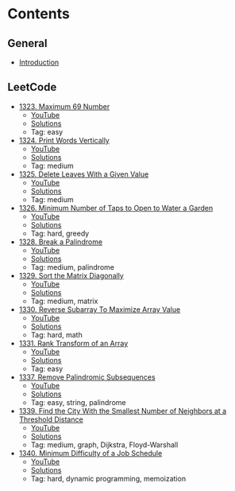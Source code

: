 # Contents

## General

  - [Introduction](https://www.youtube.com/watch?v=pQS-6RwSB6A "Introduction")


## LeetCode
  - [1323. Maximum 69 Number](https://leetcode.com/problems/maximum-69-number/ "1323. Maximum 69 Number")
    - [YouTube](https://www.youtube.com/watch?v=2548yA1Re78 "YouTube")
	- [Solutions](https://github.com/bluedawnstar/youtube/blob/master/leetcode/1323%2C%20Maximum%2069%20Number.cpp "Solutions")
    - Tag: easy
  - [1324. Print Words Vertically](https://leetcode.com/problems/print-words-vertically/ "1324. Print Words Vertically")
    - [YouTube](https://youtu.be/XQvrEIJcbQY "YouTube")
	- [Solutions](https://github.com/bluedawnstar/youtube/blob/master/leetcode/1324%2C%20Print%20Words%20Vertically.cpp "Solutions")
    - Tag: medium
  - [1325. Delete Leaves With a Given Value](https://leetcode.com/problems/delete-leaves-with-a-given-value/ "1325. Delete Leaves With a Given Value")
    - [YouTube](https://youtu.be/bRcL2SbAcZA "YouTube")
	- [Solutions](https://github.com/bluedawnstar/youtube/blob/master/leetcode/1325%2C%20Delete%20Leaves%20With%20a%20Given%20Value.cpp "Solutions")
    - Tag: medium
  - [1326. Minimum Number of Taps to Open to Water a Garden](https://leetcode.com/problems/minimum-number-of-taps-to-open-to-water-a-garden/ "1326. Minimum Number of Taps to Open to Water a Garden")
    - [YouTube](https://youtu.be/C-JlG52DQOs "YouTube")
	- [Solutions](https://github.com/bluedawnstar/youtube/blob/master/leetcode/1326%2C%20Minimum%20Number%20of%20Taps%20to%20Open%20to%20Water%20a%20Garden.cpp "Solutions")
    - Tag: hard, greedy
  - [1328. Break a Palindrome](https://leetcode.com/problems/break-a-palindrome/ "1328. Break a Palindrome")
    - [YouTube](https://youtu.be/UwaoswYb5bk "YouTube")
	- [Solutions](https://github.com/bluedawnstar/youtube/blob/master/leetcode/1328%2C%20Break%20a%20Palindrome.cpp "Solutions")
    - Tag: medium, palindrome
  - [1329. Sort the Matrix Diagonally](https://leetcode.com/problems/sort-the-matrix-diagonally/ "1329. Sort the Matrix Diagonally")
    - [YouTube](https://youtu.be/gJA2ykdVmEE "YouTube")
	- [Solutions](https://github.com/bluedawnstar/youtube/blob/master/leetcode/1329%2C%20Sort%20the%20Matrix%20Diagonally.cpp "Solutions")
    - Tag: medium, matrix
  - [1330. Reverse Subarray To Maximize Array Value](https://leetcode.com/problems/reverse-subarray-to-maximize-array-value/ "1330. Reverse Subarray To Maximize Array Value")
    - [YouTube](https://youtu.be/8Au3xuwHfTM "YouTube")
	- [Solutions](https://github.com/bluedawnstar/youtube/blob/master/leetcode/1330%2C%20Reverse%20Subarray%20To%20Maximize%20Array%20Value.cpp "Solutions")
    - Tag: hard, math
  - [1331. Rank Transform of an Array](https://leetcode.com/problems/rank-transform-of-an-array/ "1331. Rank Transform of an Array")
    - [YouTube](https://youtu.be/9HbSAjJfG6g "YouTube")
	- [Solutions](https://github.com/bluedawnstar/youtube/blob/master/leetcode/1331%2C%20Rank%20Transform%20of%20an%20Array.cpp "Solutions")
    - Tag: easy
  - [1337. Remove Palindromic Subsequences](https://leetcode.com/problems/remove-palindromic-subsequences/ "1337. Remove Palindromic Subsequences")
    - [YouTube](https://youtu.be/6CvzjAt9oi0 "YouTube")
	- [Solutions](https://github.com/bluedawnstar/youtube/blob/master/leetcode/1337%2C%20Remove%20Palindromic%20Subsequences.cpp "Solutions")
    - Tag: easy, string, palindrome
  - [1339. Find the City With the Smallest Number of Neighbors at a Threshold Distance](https://leetcode.com/problems/find-the-city-with-the-smallest-number-of-neighbors-at-a-threshold-distance/ "1339. Find the City With the Smallest Number of Neighbors at a Threshold Distance")
    - [YouTube](https://youtu.be/lPYYWlRDF-A "YouTube")
	- [Solutions](https://github.com/bluedawnstar/youtube/blob/master/leetcode/1339%2C%20Find%20the%20City%20With%20the%20Smallest%20Number%20of%20Neighbors%20at%20a%20Threshold%20Distance.cpp "Solutions")
    - Tag: medium, graph, Dijkstra, Floyd-Warshall
  - [1340. Minimum Difficulty of a Job Schedule](https://leetcode.com/problems/minimum-difficulty-of-a-job-schedule/ "1340. Minimum Difficulty of a Job Schedule")
    - [YouTube](https://youtu.be/eMBakNiUyyw "YouTube")
	- [Solutions](https://github.com/bluedawnstar/youtube/blob/master/leetcode/1340%2C%20Minimum%20Difficulty%20of%20a%20Job%20Schedule.cpp "Solutions")
    - Tag: hard, dynamic programming, memoization
